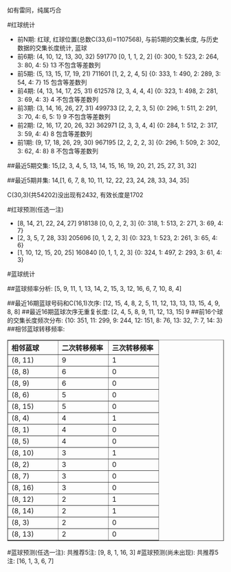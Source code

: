 <!-- 
.. title: 双色球2011046期(2011-04-24)数据分析报告
.. slug: slott-2011046-2011-04-24-report
.. date: 2011-04-25 08:00:00 UTC+08:00
.. tags: Lottery
.. link: 
.. description: 
.. type: text
-->

如有雷同，纯属巧合

<!-- TEASER_END-->

#红球统计

- 前N期: 红球, 红球位置(总数C(33,6)=1107568), 与前5期的交集长度, 与历史数据的交集长度统计, 蓝球
- 前6期: (4, 10, 12, 13, 30, 32) 591770 [0, 1, 1, 2, 2] {0: 300, 1: 523, 2: 264, 3: 80, 4: 5} 13 不包含等差数列
- 前5期: (5, 13, 15, 17, 19, 21) 711601 [1, 2, 2, 4, 5] {0: 333, 1: 490, 2: 289, 3: 54, 4: 7} 15 包含等差数列
- 前4期: (4, 13, 14, 17, 25, 31) 612578 [2, 3, 4, 4, 4] {0: 323, 1: 498, 2: 281, 3: 69, 4: 3} 4 不包含等差数列
- 前3期: (3, 14, 16, 26, 27, 31) 499733 [2, 2, 2, 3, 5] {0: 296, 1: 511, 2: 291, 3: 70, 4: 6, 5: 1} 9 不包含等差数列
- 前2期: (2, 16, 17, 20, 26, 32) 362971 [2, 3, 3, 4, 4] {0: 284, 1: 512, 2: 317, 3: 59, 4: 4} 8 包含等差数列
- 前1期: (9, 17, 18, 26, 29, 30) 967195 [2, 2, 2, 2, 3] {0: 296, 1: 509, 2: 302, 3: 62, 4: 8} 8 不包含等差数列

##最近5期交集:
15,[2, 3, 4, 5, 13, 14, 15, 16, 19, 20, 21, 25, 27, 31, 32]

##最近5期并集:
14,[1, 6, 7, 8, 10, 11, 12, 22, 23, 24, 28, 33, 34, 35]

C(30,3)(共54202)没出现有2432, 
有效长度是1702

#红球预测(任选一注)

- [8, 14, 21, 22, 24, 27] 918138 [0, 0, 2, 2, 3] {0: 318, 1: 513, 2: 271, 3: 69, 4: 7}
- [2, 3, 5, 7, 28, 33] 205696 [0, 1, 2, 2, 3] {0: 323, 1: 523, 2: 261, 3: 65, 4: 6}
- [1, 10, 12, 15, 20, 25] 160840 [0, 1, 1, 2, 3] {0: 324, 1: 497, 2: 293, 3: 61, 4: 3}

#蓝球统计

##蓝球频率分析:
[5, 9, 11, 1, 13, 14, 2, 15, 3, 12, 16, 6, 7, 10, 8, 4]

##最近16期蓝球号码和C(16,1)次序:
[12, 15, 4, 8, 2, 5, 11, 12, 13, 13, 13, 15, 4, 9, 8, 8]
##最近16期蓝球次序无重复长度:
[2, 4, 5, 8, 9, 11, 12, 13, 15] 9
##前16个球的交集长度频次分布:
{10: 351, 11: 299, 9: 244, 12: 151, 8: 76, 13: 32, 7: 7, 14: 3}
##相邻蓝球转移频率:
<table border="1" class="table table-striped dataframe">
  <thead>
    <tr style="text-align: left;">
      <th style="min-width: 100px;">相邻蓝球</th>
      <th style="min-width: 100px;">二次转移频率</th>
      <th style="min-width: 100px;">三次转移频率</th>
    </tr>
  </thead>
  <tbody>
    <tr>
      <td> (8, 11)</td>
      <td> 9</td>
      <td> 1</td>
    </tr>
    <tr>
      <td>  (8, 8)</td>
      <td> 6</td>
      <td> 0</td>
    </tr>
    <tr>
      <td>  (8, 9)</td>
      <td> 6</td>
      <td> 0</td>
    </tr>
    <tr>
      <td>  (8, 6)</td>
      <td> 5</td>
      <td> 0</td>
    </tr>
    <tr>
      <td> (8, 15)</td>
      <td> 5</td>
      <td> 0</td>
    </tr>
    <tr>
      <td>  (8, 4)</td>
      <td> 4</td>
      <td> 1</td>
    </tr>
    <tr>
      <td>  (8, 1)</td>
      <td> 4</td>
      <td> 0</td>
    </tr>
    <tr>
      <td>  (8, 5)</td>
      <td> 4</td>
      <td> 0</td>
    </tr>
    <tr>
      <td> (8, 10)</td>
      <td> 3</td>
      <td> 1</td>
    </tr>
    <tr>
      <td>  (8, 2)</td>
      <td> 3</td>
      <td> 0</td>
    </tr>
    <tr>
      <td>  (8, 7)</td>
      <td> 3</td>
      <td> 0</td>
    </tr>
    <tr>
      <td> (8, 16)</td>
      <td> 3</td>
      <td> 0</td>
    </tr>
    <tr>
      <td> (8, 12)</td>
      <td> 2</td>
      <td> 1</td>
    </tr>
    <tr>
      <td> (8, 14)</td>
      <td> 2</td>
      <td> 1</td>
    </tr>
    <tr>
      <td>  (8, 3)</td>
      <td> 2</td>
      <td> 0</td>
    </tr>
    <tr>
      <td> (8, 13)</td>
      <td> 2</td>
      <td> 0</td>
    </tr>
  </tbody>
</table>
#蓝球预测(任选一注):
共推荐5注: [9, 8, 1, 16, 3]
#蓝球预测(尚未出现):
共推荐5注: [16, 1, 3, 6, 7]

